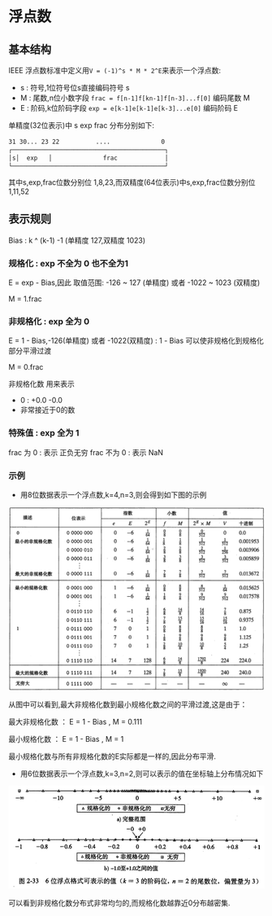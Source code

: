 # 浮点数

## 基本结构

IEEE 浮点数标准中定义用```V = (-1)^s * M * 2^E```来表示一个浮点数:

* s : 符号,1位符号位s直接编码符号 s
* M : 尾数,n位小数字段 ```frac = f[n-1]f[kn-1]f[n-3]...f[0]``` 编码尾数 M
* E : 阶码,k位阶码字段 ```exp = e[k-1]e[k-1]e[k-3]...e[0]``` 编码阶码 E

单精度(32位表示)中 s exp frac 分布分别如下:

```shell
31 30... 23 22          ....              0
┌──────────────────────────────────────────┐
│s│  exp   │              frac             │
└──────────────────────────────────────────┘
```

其中s,exp,frac位数分别位 1,8,23,而双精度(64位表示)中s,exp,frac位数分别位 1,11,52

## 表示规则

Bias : k ^ (k-1) -1 (单精度 127,双精度 1023)

### 规格化 : exp 不全为 0 也不全为1

E = exp - Bias,因此 取值范围: -126 ~ 127 (单精度) 或者 -1022 ~ 1023 (双精度)

M = 1.frac

### 非规格化 : exp 全为 0

E = 1 - Bias,-126(单精度) 或者 -1022(双精度) : 1 - Bias 可以使非规格化到规格化部分平滑过渡

M = 0.frac

非规格化数 用来表示

* 0 : +0.0 -0.0
* 非常接近于0的数

### 特殊值 : exp 全为 1

frac 为 0 : 表示 正负无穷
frac 不为 0 : 表示 NaN

### 示例

* 用8位数据表示一个浮点数,k=4,n=3,则会得到如下图的示例

![8位表示的浮点数非负值部分示例](./img/2.4.1.png)

从图中可以看到,最大非规格化数到最小规格化数之间的平滑过渡,这是由于：

最大非规格化数 ： E = 1 - Bias , M = 0.111

最小规格化数 ： E = 1 - Bias , M = 1

最小规格化数与所有非规格化数的E实际都是一样的,因此分布平滑.

* 用6位数据表示一个浮点数,k=3,n=2,则可以表示的值在坐标轴上分布情况如下

![6位表示的浮点数分布情况](./img/2.4.2.png)

可以看到非规格化数分布式非常均匀的,而规格化数越靠近0分布越密集.
